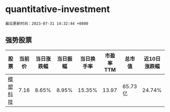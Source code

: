 # quantitative-investment

`最后更新时间：2023-07-31 14:32:44 +0800`

## 强势股票

|股票|当前价|当日涨跌幅|当日振幅|当日换手率|市盈率TTM|总市值|近10日涨跌幅|
|----|----|----|----|----|----|----|----|
|[模塑科技](https://xueqiu.com/S/SZ000700)|7.16|8.65%|8.95%|15.35%|13.97|65.73亿|24.74%|
